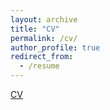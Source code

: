 ```yaml
---
layout: archive
title: "CV"
permalink: /cv/
author_profile: true
redirect_from:
  - /resume
---
```

[CV](http://limingwu8.github.io/files/CV_Liming.pdf)
